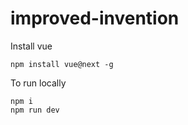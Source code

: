 # improved-invention

Install vue
```
npm install vue@next -g
````

To run locally
```
npm i
npm run dev
```
